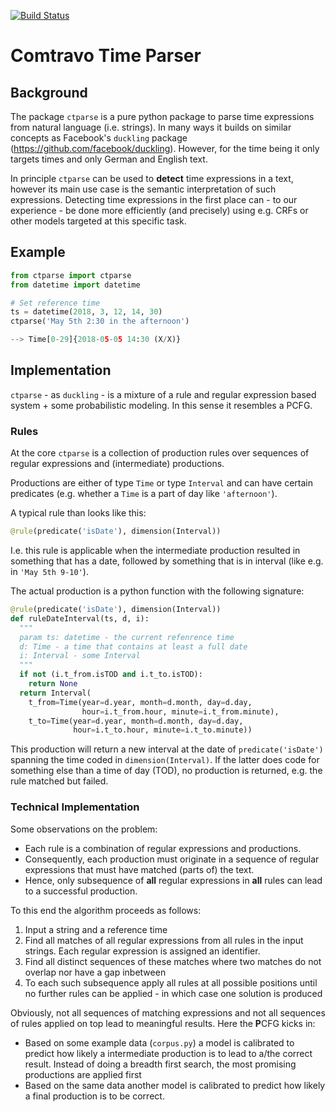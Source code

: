 [![Build Status](https://travis-ci.org/comtravo/ctparse.svg?branch=master)](https://travis-ci.org/comtravo/ctparse)

# Comtravo Time Parser

## Background

The package `ctparse` is a pure python package to parse time expressions from natural language (i.e. strings). In many ways it builds on similar concepts as Facebook's `duckling` package (https://github.com/facebook/duckling). However, for the time being it only targets times and only German and English text.

In principle `ctparse` can be used to **detect** time expressions in a text, however its main use case is the semantic interpretation of such expressions. Detecting time expressions in the first place can - to our experience - be done more efficiently (and precisely) using e.g. CRFs or other models targeted at this specific task.

## Example

```python
from ctparse import ctparse
from datetime import datetime

# Set reference time
ts = datetime(2018, 3, 12, 14, 30)
ctparse('May 5th 2:30 in the afternoon')

--> Time[0-29]{2018-05-05 14:30 (X/X)}
```

## Implementation
`ctparse` - as `duckling` - is a mixture of a rule and regular expression based system + some probabilistic modeling. In this sense it resembles a PCFG.

### Rules

At the core `ctparse` is a collection of production rules over sequences of regular expressions and (intermediate) productions.

Productions are either of type `Time` or type `Interval` and can have certain predicates (e.g. whether a `Time` is a part of day like `'afternoon'`).

A typical rule than looks like this:

```python
@rule(predicate('isDate'), dimension(Interval))
```

I.e. this rule is applicable when the intermediate production resulted in something that has a date, followed by something that is in interval (like e.g. in `'May 5th 9-10'`).

The actual production is a python function with the following signature:

```python
@rule(predicate('isDate'), dimension(Interval))
def ruleDateInterval(ts, d, i):
  """
  param ts: datetime - the current refenrence time
  d: Time - a time that contains at least a full date
  i: Interval - some Interval
  """
  if not (i.t_from.isTOD and i.t_to.isTOD):
    return None
  return Interval(
    t_from=Time(year=d.year, month=d.month, day=d.day,
                hour=i.t_from.hour, minute=i.t_from.minute),
    t_to=Time(year=d.year, month=d.month, day=d.day,
              hour=i.t_to.hour, minute=i.t_to.minute))
```

This production will return a new interval at the date of `predicate('isDate')` spanning the time coded in `dimension(Interval)`. If the latter does code for something else than a time of day (TOD), no production is returned, e.g. the rule matched but failed.

### Technical Implementation

Some observations on the problem:

- Each rule is a combination of regular expressions and productions.
- Consequently, each production must originate in a sequence of regular expressions that must have matched (parts of) the text.
- Hence, only subsequence of **all** regular expressions in **all** rules can lead to a successful production.

To this end the algorithm proceeds as follows:

1. Input a string and a reference time
2. Find all matches of all regular expressions from all rules in the input strings. Each regular expression is assigned an identifier.
3. Find all distinct sequences of these matches where two matches do not overlap nor have a gap inbetween
4. To each such subsequence apply all rules at all possible positions until no further rules can be applied - in which case one solution is produced

Obviously, not all sequences of matching expressions and not all sequences of rules applied on top lead to meaningful results. Here the **P**CFG kicks in:

- Based on some example data (`corpus.py`) a model is calibrated to predict how likely a intermediate production is to lead to a/the correct result. Instead of doing a breadth first search, the most promising productions are applied first
- Based on the same data another model is calibrated to predict how likely a final production is to be correct.
